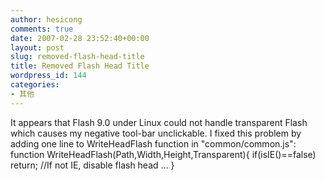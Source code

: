 ```yaml
---
author: hesicong
comments: true
date: 2007-02-28 23:52:40+00:00
layout: post
slug: removed-flash-head-title
title: Removed Flash Head Title
wordpress_id: 144
categories:
- 其他
---
```


It appears that Flash 9.0 under Linux could not handle transparent Flash which causes my negative tool-bar unclickable. I fixed this problem by adding one line to WriteHeadFlash function in "common/common.js":
function WriteHeadFlash(Path,Width,Height,Transparent){
if(isIE()==false) return;     //If not IE, disable flash head
...
}
